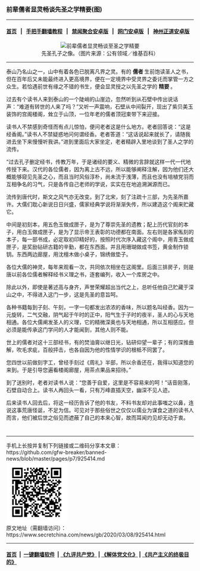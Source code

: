 ### 前辈儒者显灵畅谈先圣之学精要(图)
------------------------

#### [首页](https://github.com/gfw-breaker/banned-news/blob/master/README.md) &nbsp;&nbsp;|&nbsp;&nbsp; [手把手翻墙教程](https://github.com/gfw-breaker/guides/wiki) &nbsp;&nbsp;|&nbsp;&nbsp; [禁闻聚合安卓版](https://github.com/gfw-breaker/bn-android) &nbsp;&nbsp;|&nbsp;&nbsp; [网门安卓版](https://github.com/oGate2/oGate) &nbsp;&nbsp;|&nbsp;&nbsp; [神州正道安卓版](https://github.com/SzzdOgate/update) 



<div class="article_right" style="fone-color:#000">
 <p style="text-align:center">
  <img alt="前辈儒者显灵畅谈至圣之学精要" src="//img3.secretchina.com/pic/2020/3-7/p2642451a313934172-ss.jpg" style="height:337px; width:600px"/>
  <br>
   先圣孔子之像。（图片来源：公有领域／维基百科）
   <span id="hideid" name="hideid" style="color:red;display:none;">
    <span href="https://www.secretchina.com">
    </span>
   </span>
  </br>
 </p>
 <div id="txt-mid1-t21-2017">
  

---


  </div>
 </div>
 <p>
  泰山乃名山之一，山中有着各色已脱离凡界之灵。有的
  <strong>
   <span href="https://www.secretchina.com/news/gb/tag/儒者" target="_blank">
    儒者
   </span>
  </strong>
  生前饱读圣人之书，但在百年后又未能最终进入更高境界，便在一定境界中受灵界之委讬而掌管一方之众生。若恰遇前世有缘之不错的书生，便会显灵授之以先圣之学的
  <strong>
   精要
  </strong>
  。
  <span id="hideid" name="hideid" style="color:red;display:none;">
   <span href="https://www.secretchina.com">
   </span>
  </span>
 </p>
 <p>
  过去有个读书人来到泰山的一个陡峭的山崖边，忽然听到从石壁中传出说话声：“难道有转世的人来了吗？”又听一声震响，石壁从中间裂开，现出了紫贝美玉装饰的宫阁楼阁，耸立于山顶，一位年老的儒者顶冠束带下来迎接。
 </p>
 <p>
  读书人不禁感到奇怪而有点儿惊怕，便问老者这是什么地方。老者回答说：“这是经香阁。”读书人不禁疑惑地问何谓经香。老者答道：“这话说起来就长了，请随我进去坐下来慢慢听我讲。”进到里面后大家坐定，老者精辟入里地谈到了圣人之学的流传。
 </p>
 <p>
  “过去孔子删定经书，传教万年，于是诸经的要义、精微的言辞就这样一代一代地传授下来。汉代的各位儒者，因为离上古不远，所以能够阐释注解，因为他们还大概能够窥见先圣之心，而且当时风俗淳朴，尚未流于浅薄，而且也没有培植党羽而互相争名的习气，只是各传自己老师的学说，实实在在地追溯渊源而已。
 </p>
 <p>
  流传到唐代时，斯文之风气亦无改变。到了北宋，刻了注疏十三部，为先圣所嘉许。大儒们耽心新说日日兴盛，儒家经典学说将渐渐失传，所以建造这个阁来贮藏它。
 </p>
 <p>
  中间是初刻本，用五色玉做成匣子，是为了尊崇先圣的遗教；配上历代官刻的本子，用白玉做成匣子，是为了显示帝王表彰的功德都在南面。左右则是各家俬刻的本子，每一部书成，必定取初印精好的，按照时代次序入藏这个阁中，用青玉做成匣子，是奖励钻研古籍的辛勤，都在东西面。并且用珊瑚做成书签，黄金制作锁钥。东西两边廊屋，用沈檀木做小桌子，锦绣做垫子。
 </p>
 <p>
  各位大儒的神灵，每年来观看一次，共同依次相坐在这阁里。后面三排房子，则是唐以前各位儒者解释经书义理之书，逐套编列，收入一个库房之中。
 </p>
 <p>
  除此以外，即使是著述高与身齐，声誉荣耀超出当代之上，总听任他自己贮藏于深山之中，不得进入这门一步，这是先圣的意旨呵。
 </p>
 <p>
  各种书籍每到子刻、午刻，一字一句都发出浓浓的香味，所以题名叫经香。因为一元旋转，二气交融，阴气起于午时的正中，阳气生于子时的夜半，圣人的心与天地相通。各位大儒阐发圣人的义理，它的精微深奥也与天地相通，所以互相感应。但必须是能传承这门学问的人才能闻到，其他人则不能。
 </p>
 <p>
  世上的儒者对这十三部经书，有的焚油膏以继日光，钻研仰望一辈子；有的深推曲解，吹毛求疵，百般抨击，也各自因为他的性情学识的根柢不同罢了。
 </p>
 <p>
  您四世以前做刻字工，曾经手刻过《周礼》半部，所以佘香还在，我得以知道您的来到。于是引导您遍看楼阁廊屋，用茶点果品来招待。”
 </p>
 <p>
  到了送别时，老者对读书人说：“您善于自爱，这里是不容易来的呵！”话音刚落，石壁自动合上。读书人再回头一看，只有万峰直插天空，幽深不见人迹。
 </p>
 <p>
  后来读书人回去后，将这一经历告诉了他的书友，不料书友却对此事嗤之以鼻，连说这事荒唐怪诞，不足为信。可见对于那些俗世之仅仅以儒业为谋食之道的读书人而言，他们被后世之俗见而遮蔽了自己的本来心智，故而耳闻灼见却无动于衷。
  <center>
   <div>
    <div id="txt-mid2-t22-2017" style="display: block;  max-height: 351px;  overflow: hidden;">
     <div id="SC-21xxx">
     </div>
     <ins class="adsbygoogle" data-ad-client="ca-pub-1276641434651360" data-ad-format="auto" data-ad-slot="4301710469" data-full-width-responsive="true" style="display:block">
     </ins>
    </div>
   </div>
  </center>
  <div style="padding-top:12px;">
  </div>
 </p>
</div>

<hr/>
手机上长按并复制下列链接或二维码分享本文章：<br/>
https://github.com/gfw-breaker/banned-news/blob/master/pages/p7/925414.md <br/>
<a href='https://github.com/gfw-breaker/banned-news/blob/master/pages/p7/925414.md'><img src='https://github.com/gfw-breaker/banned-news/blob/master/pages/p7/925414.md.png'/></a> <br/>
原文地址（需翻墙访问）：https://www.secretchina.com/news/gb/2020/03/08/925414.html


------------------------
#### [首页](https://github.com/gfw-breaker/banned-news/blob/master/README.md) &nbsp;|&nbsp; [一键翻墙软件](https://github.com/gfw-breaker/nogfw/blob/master/README.md) &nbsp;| [《九评共产党》](https://github.com/gfw-breaker/9ping.md/blob/master/README.md#九评之一评共产党是什么) | [《解体党文化》](https://github.com/gfw-breaker/jtdwh.md/blob/master/README.md) | [《共产主义的终极目的》](https://github.com/gfw-breaker/gczydzjmd.md/blob/master/README.md)


<img src='http://gfw-breaker.win/banned-news/pages/p7/925414.md' width='0px' height='0px'/>